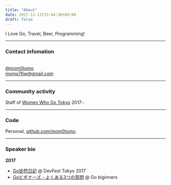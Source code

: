```yaml
---
title: "About"
date: 2017-11-13T15:04:30+09:00
draft: false
---
```

I Love Go, Travel, Beer, Programming!<br>

***

### Contact infomation
<br>[@mom0tomo](https://twitter.com/mom0tomo/)
<br>momo76w@gmail.com 

***

### Community activity
Staff of [Women Who Go Tokyo](https://womenwhogo-tokyo.connpass.com/) 2017-.

***

### Code
Personal, [github.com/mom0tomo](https://github.com/mom0tomo/).

***

### Speaker bio
**2017**

* [Go徒然日記](https://speakerdeck.com/mom0tomo/gotu-ran-ri-ji) @ DevFest Tokyo 2017
* [Goビギナーズ - よくある3つの質問](http://go-talks.appspot.com/github.com/mom0tomo/go-present/2017/10/go-beginners/present.slide#1) @ Go biginners
